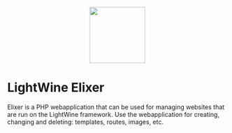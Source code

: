 <p align="center" >
  <img src="https://www.sibra-soft.nl/images/light_wine_elixer_logo.png" style="width:128px;" />
</p>

# LightWine Elixer
Elixer is a PHP webapplication that can be used for managing websites that are run on the LightWine framework. Use the webapplication for creating, changing and deleting: templates, routes, images, etc.
